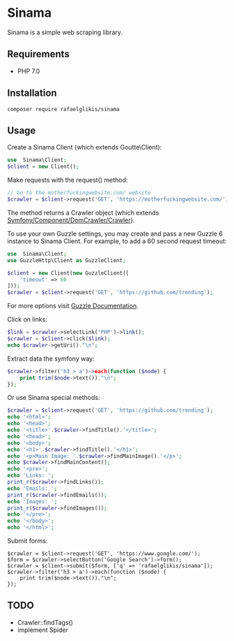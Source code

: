 # Sinama
Sinama is a simple web scraping library.

## Requirements
* PHP 7.0

## Installation

    composer require rafaelglikis/sinama

## Usage
Create a Sinama Client (which extends Goutte\Client):

```php
use  Sinama\Client;
$client = new Client();
```    
Make requests with the request() method:

```php
// Go to the motherfuckingwebsite.com/ website
$crawler = $client->request('GET', 'https://motherfuckingwebsite.com/');
```
    
The method returns a Crawler object (which extends [Symfony/Component/DomCrawler/Crawler](https://api.symfony.com/4.1/Symfony/Component/DomCrawler/Crawler.html)).

To use your own Guzzle settings, you may create and pass a new Guzzle 6 instance to Sinama Client. For example, to add a 60 second request timeout:

```php
use  Sinama\Client;
use GuzzleHttp\Client as GuzzleClient;

$client = new Client(new GuzzleClient([
    'timeout' => 60
]));
$crawler = $client->request('GET', 'https://github.com/trending');
```
For more options visit [Guzzle Documentation](http://docs.guzzlephp.org/en/stable/request-options.html).

Click on links:

```php
$link = $crawler->selectLink('PHP')->link();
$crawler = $client->click($link);
echo $crawler->getUri()."\n";
```
    
Extract data the symfony way:

```php
$crawler->filter('h3 > a')->each(function ($node) {
    print trim($node->text())."\n";
});
```
    
Or use Sinama special methods:
    
```php
$crawler = $client->request('GET', 'https://github.com/trending');
echo '<html>';
echo '<head>';
echo '<title>'.$crawler->findTitle().'</title>';
echo '<head>';
echo '<body>';
echo '<h1>'.$crawler->findTitle().'</h1>';
echo '<p>Main Image: '.$crawler->findMainImage().'</p>';
echo $crawler->findMainContent();
echo '<pre>';
echo 'Links: ';
print_r($crawler->findLinks());
echo 'Emails: ';
print_r($crawler->findEmails());
echo 'Images: ';
print_r($crawler->findImages());
echo '</pre>';
echo '</body>';
echo '</html>';
```
    
Submit forms:

    $crawler = $client->request('GET', 'https://www.google.com/');
    $form = $crawler->selectButton('Google Search')->form();
    $crawler = $client->submit($form, ['q' => 'rafaelglikis/sinama']);
    $crawler->filter('h3 > a')->each(function ($node) {
        print trim($node->text())."\n";
    });
    
## TODO
* Crawler::findTags()
* implement Spider

    